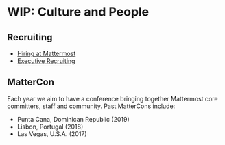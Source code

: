# WIP: Culture and People

## Recruiting 

- [Hiring at Mattermost](../../people/hiring.html)  
- [Executive Recruiting](../../people/exec-recruiting.html)

## MatterCon 

Each year we aim to have a conference bringing together Mattermost core committers, staff and community. Past MatterCons include:  

- Punta Cana, Dominican Republic (2019) 
- Lisbon, Portugal (2018)
- Las Vegas, U.S.A. (2017)

